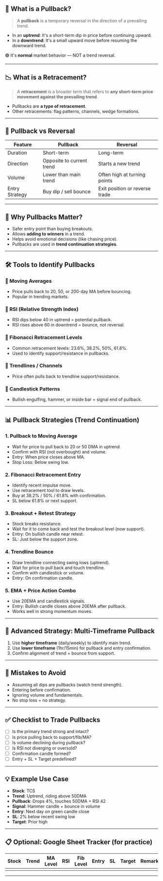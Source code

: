 ## 🧠 What is a Pullback?

> A **pullback** is a temporary reversal in the direction of a prevailing trend.

* In an **uptrend**: It's a short-term dip in price before continuing upward.
* In a **downtrend**: It's a small upward move before resuming the downward trend.

🟢 It's **normal** market behavior — NOT a trend reversal.

---

## 📉 What is a Retracement?

> A **retracement** is a broader term that refers to **any short-term price movement against the prevailing trend**.

* Pullbacks are **a type of retracement**.
* Other retracements: flag patterns, channels, wedge formations.

---

## 🔄 Pullback vs Reversal

| Feature        | Pullback                  | Reversal                       |
| -------------- | ------------------------- | ------------------------------ |
| Duration       | Short-term                | Long-term                      |
| Direction      | Opposite to current trend | Starts a new trend             |
| Volume         | Lower than main trend     | Often high at turning points   |
| Entry Strategy | Buy dip / sell bounce     | Exit position or reverse trade |

---

## 🧭 Why Pullbacks Matter?

* Safer entry point than buying breakouts.
* Allows **adding to winners** in a trend.
* Helps avoid emotional decisions (like chasing price).
* Pullbacks are used in **trend continuation strategies**.

---

## 🛠 Tools to Identify Pullbacks

### 🔹 Moving Averages

* Price pulls back to 20, 50, or 200-day MA before bouncing.
* Popular in trending markets.

### 🔹 RSI (Relative Strength Index)

* RSI dips below 40 in uptrend = potential pullback.
* RSI rises above 60 in downtrend = bounce, not reversal.

### 🔹 Fibonacci Retracement Levels

* Common retracement levels: 23.6%, 38.2%, 50%, 61.8%.
* Used to identify support/resistance in pullbacks.

### 🔹 Trendlines / Channels

* Price often pulls back to trendline support/resistance.

### 🔹 Candlestick Patterns

* Bullish engulfing, hammer, or inside bar = signal end of pullback.

---

## 📊 Pullback Strategies (Trend Continuation)

### 1. **Pullback to Moving Average**

* Wait for price to pull back to 20 or 50 DMA in uptrend.
* Confirm with RSI (not overbought) and volume.
* Entry: When price closes above MA.
* Stop Loss: Below swing low.

### 2. **Fibonacci Retracement Entry**

* Identify recent impulse move.
* Use retracement tool to draw levels.
* Buy at 38.2% / 50% / 61.8% with confirmation.
* SL below 61.8% or next support.

### 3. **Breakout + Retest Strategy**

* Stock breaks resistance.
* Wait for it to come back and test the breakout level (now support).
* Entry: On bullish candle near retest.
* SL: Just below the support zone.

### 4. **Trendline Bounce**

* Draw trendline connecting swing lows (uptrend).
* Wait for price to pull back and touch trendline.
* Confirm with candlestick or volume.
* Entry: On confirmation candle.

### 5. **EMA + Price Action Combo**

* Use 20EMA and candlestick signals.
* Entry: Bullish candle closes above 20EMA after pullback.
* Works well in strong momentum moves.

---

## 🧪 Advanced Strategy: Multi-Timeframe Pullback

1. Use **higher timeframe** (daily/weekly) to identify main trend.
2. Use **lower timeframe** (1hr/15min) for pullback and entry confirmation.
3. Confirm alignment of trend + bounce from support.

---

## 🚫 Mistakes to Avoid

* Assuming all dips are pullbacks (watch trend strength).
* Entering before confirmation.
* Ignoring volume and fundamentals.
* No stop loss = no strategy.

---

## ✅ Checklist to Trade Pullbacks

* [ ] Is the primary trend strong and intact?
* [ ] Is price pulling back to support/fib/MA?
* [ ] Is volume declining during pullback?
* [ ] Is RSI not diverging or oversold?
* [ ] Confirmation candle formed?
* [ ] Entry + SL + Target predefined?

---

## 💡 Example Use Case

* **Stock**: TCS
* **Trend**: Uptrend, riding above 50DMA
* **Pullback**: Drops 4%, touches 50DMA + RSI 42
* **Signal**: Hammer candle + bounce in volume
* **Entry**: Next day on green candle close
* **SL**: 2% below recent swing low
* **Target**: Prior high

---

## 📋 Optional: Google Sheet Tracker (for practice)

| Stock | Trend | MA Level | RSI | Fib Level | Entry | SL | Target | Remarks |
| ----- | ----- | -------- | --- | --------- | ----- | -- | ------ | ------- |
|       |       |          |     |           |       |    |        |         |

---
